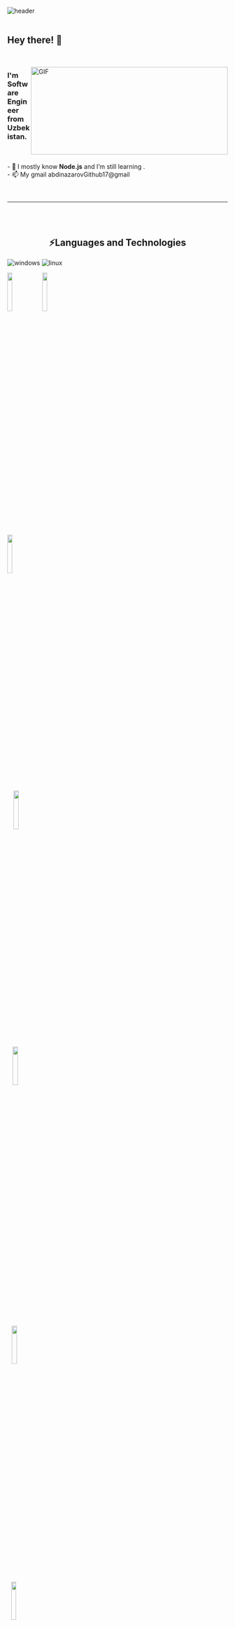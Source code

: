 ![header](https://user-images.githubusercontent.com/59575502/127335491-fdba1874-e943-4d3c-ab8c-678ffe22f8b8.png)
<br>
<br>
<p>
  <h2> Hey there! 👋</h2>
</p>
<br>
<p>
  <img align="right" alt="GIF" src="https://media.giphy.com/media/qgQUggAC3Pfv687qPC/giphy.gif" width="450" height="200"/>
</p>

<h3> I'm Software Engineer from Uzbekistan. </h3>
<br>
<br>
- 🔋  I mostly know <b>Node.js</b> and I’m still learning .<br>
- 📫  My gmail abdinazarovGithub17@gmail<br>
<br>
<br>
<hr>
<br>
<br>
<b> <h2 align="center">⚡️Languages and Technologies</h2> </b>
<p align="center">  

![windows](https://img.shields.io/badge/Windows-E95420?style=flat-square&logo=windows&logoColor=white)
![linux](https://img.shields.io/badge/Linux-E95420?style=flat-square&logo=linux&logoColor=white)
<p>
  <code><img width="15%" src="https://img.shields.io/badge/-JavaScript-black?style=flat-square&logo=javascript"></code>
  <code><img width="15%" src="https://img.shields.io/badge/-Node.js-black?style=flat-square&logo=Node.js"></code>
</p>
<!-- <br> -->
<p>
  <code><img width="15%" src="https://img.shields.io/badge/-PostgresQL-black?style=flat-square&logo=postgresQl">
  <code><img width="15%" src="https://img.shields.io/badge/-MongoDB-black?style=flat-square&logo=mongoDB">
  <code><img width="15%" src="https://img.shields.io/badge/-SQLite-black?style=flat-square&logo=sqlite">
</p>
<!-- <br> -->
<p>
  <code><img width="15%" src="https://img.shields.io/badge/-ExpressJS-black?style=flat-square&logo=express">
  <code><img width="15%" src="https://img.shields.io/badge/-GraphQL-black?style=flat-square&logo=graphQL">
</p>
<!-- <br>
<p>
  <code><img width="15%" src="https://img.shields.io/badge/-JavaScript-black?style=flat-square&logo=postgresql">
  <code><img width="15%" src="https://img.shields.io/badge/-JavaScript-black?style=flat-square&logo=mongodb">
</p> -->
<!-- <br> -->
<p>
  <code><img width="15%" src="https://img.shields.io/badge/-HTML5-E34F26?style=flat-square&logo=html5&logoColor=white"></code>
  <code><img width="15%" src="https://img.shields.io/badge/-CSS3-1572B6?style=flat-square&logo=css3"></code>
</p>

![c](https://img.shields.io/badge/C-00599C?style=flat-square&logo=c&logoColor=white&height=35%)
![Python](https://img.shields.io/badge/-Python-black?style=flat-square&logo=Python)
![JavaScript](https://img.shields.io/badge/-JavaScript-black?style=flat-square&logo=javascript&height=15%)

![Git](https://img.shields.io/badge/-Git-black?style=flat-square&logo=git)
![GitHub](https://img.shields.io/badge/-GitHub-181717?style=flat-square&logo=github)

</p>
<br>
<b> <h2 align="center">💻 My Github activity </h2></b>
<p>
  
<img src="https://github-readme-stats.vercel.app/api?username=abdinazarovDV&show_icons=true&theme=radical&title_color=8E2DE2&text_color=fff&icon_color=8E2DE2" width="500px">      ![Top Langs](https://github-readme-stats.vercel.app/api/top-langs/?username=abdinazarovDV&theme=radical&title_color=8E2DE2&text_color=fff)
</p>
<br>
<br>


<p align="center">
&nbsp; <a href="mailto:abdinazarovGithub17@gmail.com" target="_blank" rel="noopener noreferrer"><img src="https://img.icons8.com/plasticine/100/000000/gmail.png"  width="50" /></a>
&nbsp; <a href="https://t.me/abdinazarov17" target="_blank" rel="noopener noreferrer"><img src="https://img.icons8.com/nolan/64/telegram-app.png" width="40"/></a>
</p>
<br>
<br>